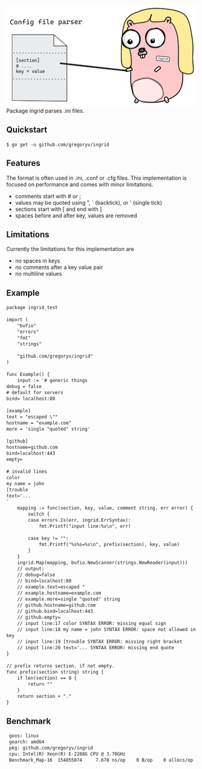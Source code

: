 <!-- GENERATED, DO NOT EDIT! See internal/updateReadme.go -->
 <img src="./internal/banner.png">
Package ingrid parses .ini files.

## Quickstart

	$ go get -u github.com/gregoryv/ingrid

## Features

The format is often used in .ini, .conf or .cfg files. This
implementation is focused on performance and comes with minor
limitations.

  - comments start with # or ;
  - values may be quoted using ", ` (backtick), or ' (single tick)
  - sections start with [ and end with ]
  - spaces before and after key, values are removed

## Limitations

Currently the limitations for this implementation are

  - no spaces in keys
  - no comments after a key value pair
  - no multiline values

## Example

    package ingrid_test
    
    import (
    	"bufio"
    	"errors"
    	"fmt"
    	"strings"
    
    	"github.com/gregoryv/ingrid"
    )
    
    func Example() {
    	input := `# generic things
    debug = false
    # default for servers
    bind= localhost:80
    
    [example]
    text = "escaped \""
    hostname = "example.com"
    more = 'single "quoted" string'
    
    [github]
    hostname=github.com
    bind=localhost:443
    empty=
    
    # invalid lines
    color
    my name = john
    [trouble
    text='...
    `
    	mapping := func(section, key, value, comment string, err error) {
    		switch {
    		case errors.Is(err, ingrid.ErrSyntax):
    			fmt.Printf("input line:%v\n", err)
    
    		case key != "":
    			fmt.Printf("%s%s=%s\n", prefix(section), key, value)
    		}
    	}
    	ingrid.Map(mapping, bufio.NewScanner(strings.NewReader(input)))
    	// output:
    	// debug=false
    	// bind=localhost:80
    	// example.text=escaped "
    	// example.hostname=example.com
    	// example.more=single "quoted" string
    	// github.hostname=github.com
    	// github.bind=localhost:443
    	// github.empty=
    	// input line:17 color SYNTAX ERROR: missing equal sign
    	// input line:18 my name = john SYNTAX ERROR: space not allowed in key
    	// input line:19 [trouble SYNTAX ERROR: missing right bracket
    	// input line:20 text='... SYNTAX ERROR: missing end quote
    }
    
    // prefix returns section. if not empty.
    func prefix(section string) string {
    	if len(section) == 0 {
    		return ""
    	}
    	return section + "."
    }

## Benchmark

     goos: linux
     goarch: amd64
     pkg: github.com/gregoryv/ingrid
     cpu: Intel(R) Xeon(R) E-2288G CPU @ 3.70GHz
     Benchmark_Map-16  154855074     7.678 ns/op    0 B/op    0 allocs/op
